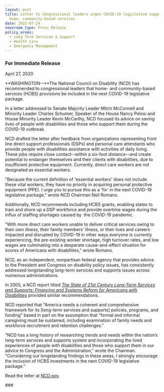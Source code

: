 ```yaml
---
layout: post
title: Letter to Congressional leaders urges COVID-19 legislative support of
  home, community-based services
date: 2022-07-24
newsroom_type: Press Release
policy_areas:
  - Long Term Services & Support
  - Health Care
  - Emergency Management
---
```

### For Immediate Release

April 27, 2020

**WASHINGTON--**The National Council on Disability (NCD) has recommended to congressional leaders that home- and community-based services (HCBS) provisions be included in the next COVID-19 legislative package.

In a letter addressed to Senate Majority Leader Mitch McConnell and Minority Leader Charles Schumer, Speaker of the House Nancy Pelosi and House Minority Leader Kevin McCarthy, NCD focused its advice on saving lives of people with disabilities and those who support them during the COVID-19 outbreak.

NCD drafted the letter after feedback from organizations representing front line direct support professionals (DSPs) and personal care attendants who provide people with disabilities assistance with activities of daily living. These jobs require close contact--within a six-foot distance--and create potential to endanger themselves and their clients with disabilities, due to insufficient protective equipment. Currently, direct care workers are not designated as essential workers.

"Because the current definition of 'essential workers' does not include these vital workers, they have no priority in acquiring personal protective equipment (PPE). I urge you to pursue this as a 'fix' in the next COVID-19 legislative package," wrote NCD Chairman Neil Romano.

Additionally, NCD recommends including HCBS grants, enabling states to train and shore up a DSP workforce and provide overtime wages during the influx of staffing shortages caused by  the COVID-19 pandemic.

"With more direct care workers unable to deliver critical services owing to their own illness, their family members’ illness, or their lives and careers impacted and disrupted by COVID-19 in other ways everyone is currently experiencing, the pre-existing worker shortage, high turnover rates, and low wages are culminating into a desperate cause-and-effect situation for scores of Americans with disabilities," wrote Romano.

NCD, as an independent, nonpartisan federal agency that provides advice to the President and Congress on disability policy issues, has consistently addressed longstanding long-term services and supports issues across numerous administrations.

In 2005, a NCD report titled *[The State of 21st Century Long-Term Services and Supports: Financing and Systems Reform for Americans with Disabilities](https://ncd.gov/publications/2005/12152005)* provided similar recommendations.  

NCD reported that “America needs a coherent and comprehensive framework for its \[long-term services and supports] policies, programs, and funding” based in part on the assumption that “formal and informal caregiving must be sustained, including examination of family needs and workforce recruitment and retention challenges.” 

"NCD has a long history of researching trends and needs within the nation’s long-term services and supports system and incorporating the lived experiences of people with disabilities and those who support them in our advice to Congress and the Administration," wrote the Chairman. "Considering our longstanding findings in these areas, I strongly encourage the inclusion of HCBS investments in the next COVID-19 legislative package." 

Read the letter at [NCD.gov](https://ncd.gov/publications/2020/letter-congressional-leaders-hcbs-inclusion-next-covid-19-package#overlay-context=publications/2005/12152005).

\###
